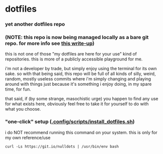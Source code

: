 # dotfiles
### yet another dotfiles repo
### (NOTE: this repo is now being managed locally as a bare git repo. for more info see [this write-up](https://www.atlassian.com/git/tutorials/dotfiles))

this is not one of those "my dotfiles are here for your use" kind of repositories. this is more of a publicly accessible playground for me.

i'm not a developer by trade, but simply enjoy using the terminal for its own sake. so with that being said, this repo will be full of all kinds of silly, weird, random, mostly useless commits where i'm simply changing and playing around with things just because it's something i enjoy doing, in my spare time, for fun.

that said, if (by some strange, masochistic urge) you happen to find any use for what exists here, obviously feel free to take it for yourself to do with what you choose.

### "one-click" setup ([.config/scripts/install_dotfiles.sh](https://github.com/alefnull/dotfiles/blob/master/.config/scripts/install_dotfiles.sh))

i do NOT recommend running this command on your system. this is only for my own reference/use

`curl -Ls https://git.io/nulldots | /usr/bin/env bash`
